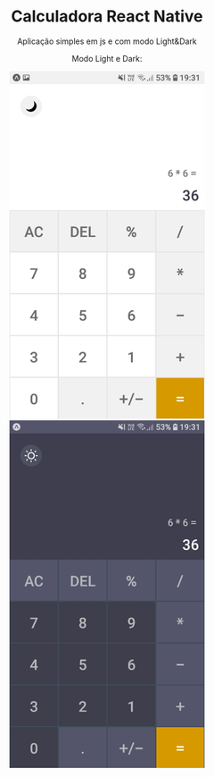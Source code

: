 <h1 align="center">Calculadora React Native</h1>

<p align="center">Aplicação simples em js e com modo Light&Dark</p>

<p align='center'>
  Modo Light e Dark:
</p>
<p align='center'>
  <img src="https://github.com/klislley/Calculadora/blob/master/assets/light.jpeg" width="350">
  <img src="https://github.com/klislley/Calculadora/blob/master/assets/dark.jpeg" width="350">
</p>
